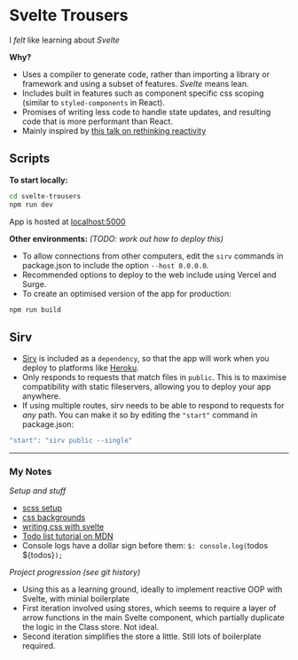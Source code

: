 # Svelte Trousers

I _felt_ like learning about _Svelte_

**Why?**

- Uses a compiler to generate code, rather than importing a library or framework and using a subset of features. _Svelte_ means lean.
- Includes built in features such as component specific css scoping (similar to `styled-components` in React).
- Promises of writing less code to handle state updates, and resulting code that is more performant than React.
- Mainly inspired by [this talk on rethinking reactivity](https://svelte.dev/blog/svelte-3-rethinking-reactivity)

## Scripts

**To start locally:**

```bash
cd svelte-trousers
npm run dev
```

App is hosted at [localhost:5000](http://localhost:5000)

**Other environments:** _(TODO: work out how to deploy this)_

- To allow connections from other computers, edit the `sirv` commands in package.json to include the option `--host 0.0.0.0`.
- Recommended options to deploy to the web include using Vercel and Surge.
- To create an optimised version of the app for production:

```bash
npm run build
```

## Sirv

- [Sirv](https://github.com/lukeed/sirv) is included as a `dependency`, so that the app will work when you deploy to platforms like [Heroku](https://heroku.com).
- Only responds to requests that match files in `public`. This is to maximise compatibility with static fileservers, allowing you to deploy your app anywhere.
- If using multiple routes, sirv needs to be able to respond to requests for _any_ path. You can make it so by editing the `"start"` command in package.json:

```js
"start": "sirv public --single"
```

---

### My Notes

_Setup and stuff_

- [scss setup](https://daveceddia.com/svelte-with-sass-in-vscode/)
- [css backgrounds](https://freefrontend.com/css-background-patterns/)
- [writing css with svelte](https://css-tricks.com/what-i-like-about-writing-styles-with-svelte/)
- [Todo list tutorial on MDN](https://developer.mozilla.org/en-US/docs/Learn/Tools_and_testing/Client-side_JavaScript_frameworks/Svelte_Todo_list_beginning)
- Console logs have a dollar sign before them: `$: console.log(`todos ${todos}`);`

_Project progression (see git history)_

- Using this as a learning ground, ideally to implement reactive OOP with Svelte, with minial boilerplate
- First iteration involved using stores, which seems to require a layer of arrow functions in the main Svelte component, which partially duplicate the logic in the Class store. Not ideal.
- Second iteration simplifies the store a little. Still lots of boilerplate required.
